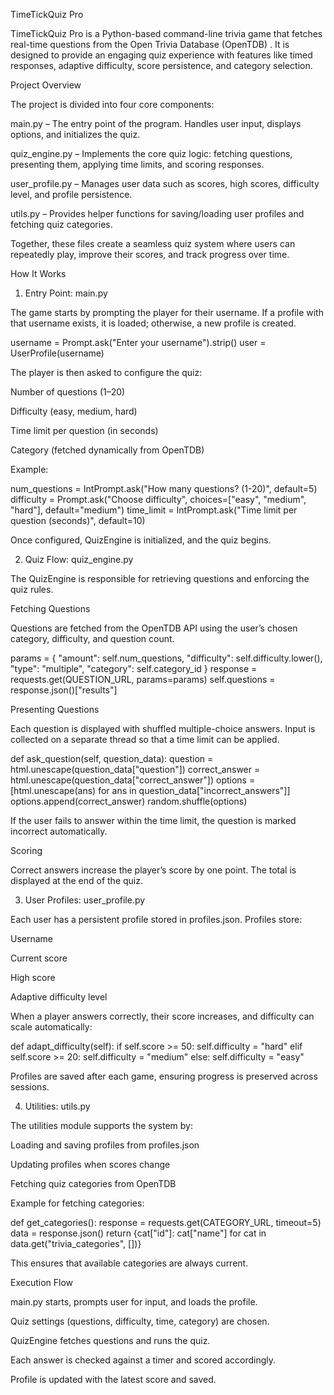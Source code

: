 TimeTickQuiz Pro

TimeTickQuiz Pro is a Python-based command-line trivia game that fetches real-time questions from the Open Trivia Database (OpenTDB)
. It is designed to provide an engaging quiz experience with features like timed responses, adaptive difficulty, score persistence, and category selection.

Project Overview

The project is divided into four core components:

main.py – The entry point of the program. Handles user input, displays options, and initializes the quiz.

quiz_engine.py – Implements the core quiz logic: fetching questions, presenting them, applying time limits, and scoring responses.

user_profile.py – Manages user data such as scores, high scores, difficulty level, and profile persistence.

utils.py – Provides helper functions for saving/loading user profiles and fetching quiz categories.

Together, these files create a seamless quiz system where users can repeatedly play, improve their scores, and track progress over time.

How It Works
1. Entry Point: main.py

The game starts by prompting the player for their username. If a profile with that username exists, it is loaded; otherwise, a new profile is created.

username = Prompt.ask("Enter your username").strip()
user = UserProfile(username)


The player is then asked to configure the quiz:

Number of questions (1–20)

Difficulty (easy, medium, hard)

Time limit per question (in seconds)

Category (fetched dynamically from OpenTDB)

Example:

num_questions = IntPrompt.ask("How many questions? (1-20)", default=5)
difficulty = Prompt.ask("Choose difficulty", choices=["easy", "medium", "hard"], default="medium")
time_limit = IntPrompt.ask("Time limit per question (seconds)", default=10)


Once configured, QuizEngine is initialized, and the quiz begins.

2. Quiz Flow: quiz_engine.py

The QuizEngine is responsible for retrieving questions and enforcing the quiz rules.

Fetching Questions

Questions are fetched from the OpenTDB API using the user’s chosen category, difficulty, and question count.

params = {
    "amount": self.num_questions,
    "difficulty": self.difficulty.lower(),
    "type": "multiple",
    "category": self.category_id
}
response = requests.get(QUESTION_URL, params=params)
self.questions = response.json()["results"]

Presenting Questions

Each question is displayed with shuffled multiple-choice answers. Input is collected on a separate thread so that a time limit can be applied.

def ask_question(self, question_data):
    question = html.unescape(question_data["question"])
    correct_answer = html.unescape(question_data["correct_answer"])
    options = [html.unescape(ans) for ans in question_data["incorrect_answers"]]
    options.append(correct_answer)
    random.shuffle(options)


If the user fails to answer within the time limit, the question is marked incorrect automatically.

Scoring

Correct answers increase the player’s score by one point. The total is displayed at the end of the quiz.

3. User Profiles: user_profile.py

Each user has a persistent profile stored in profiles.json. Profiles store:

Username

Current score

High score

Adaptive difficulty level

When a player answers correctly, their score increases, and difficulty can scale automatically:

def adapt_difficulty(self):
    if self.score >= 50:
        self.difficulty = "hard"
    elif self.score >= 20:
        self.difficulty = "medium"
    else:
        self.difficulty = "easy"


Profiles are saved after each game, ensuring progress is preserved across sessions.

4. Utilities: utils.py

The utilities module supports the system by:

Loading and saving profiles from profiles.json

Updating profiles when scores change

Fetching quiz categories from OpenTDB

Example for fetching categories:

def get_categories():
    response = requests.get(CATEGORY_URL, timeout=5)
    data = response.json()
    return {cat["id"]: cat["name"] for cat in data.get("trivia_categories", [])}


This ensures that available categories are always current.

Execution Flow

main.py starts, prompts user for input, and loads the profile.

Quiz settings (questions, difficulty, time, category) are chosen.

QuizEngine fetches questions and runs the quiz.

Each answer is checked against a timer and scored accordingly.

Profile is updated with the latest score and saved.
